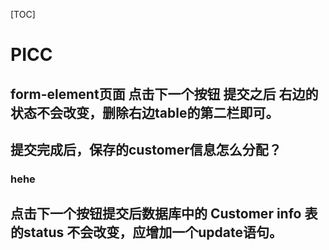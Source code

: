 [TOC]
# PICC
## form-element页面 点击下一个按钮 提交之后 右边的状态不会改变，删除右边table的第二栏即可。
## 提交完成后，保存的customer信息怎么分配？
### hehe
## 点击下一个按钮提交后数据库中的 Customer info 表的status 不会改变，应增加一个update语句。
